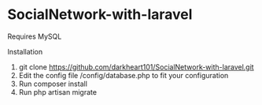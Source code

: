 # SocialNetwork-with-laravel

Requires MySQL

Installation  
1. git clone https://github.com/darkheart101/SocialNetwork-with-laravel.git  
2. Edit the config file /config/database.php to fit your configuration  
3. Run composer install  
4. Run php artisan migrate  


